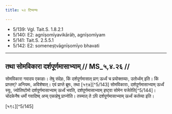 ```yaml
---
title: ५२ टिप्पन्यः

---
```

- 5/139: Vgl. Tait.S. 1.8.2.1
- 5/140: E2: agnīṣomīyavikārāḥ, agnīṣomīyam
- 5/141: Tait.S. 2.5.5.1
- 5/142: E2: someneṣṭvāgnīṣomīyo bhavati

____________________________________________


## तथा सोमविकारा दर्शपूर्णमासाभ्याम् // MS_५,४.२६ //

सोमविकारा गवादय एकाहाः। तेषु संदेहः, किं दर्शपूर्णमासात् प्राग् ऊर्ध्वं च प्रयोक्तव्याः, उतोर्ध्वम् इति। किं प्राप्तम्? अनियमः, अविशेषात्। एवं प्राप्ते ब्रूमः, तथा [५९७][^5/143] सोमविकाराः, दर्शपूर्णमासाभ्याम् ऊर्ध्वं स्युः, ज्योतिष्टोमो दर्शपूर्णमासाभ्याम् ऊर्ध्वं भवति, दर्शपूर्णमासाभ्याम् इष्ट्वा सोमेन यजेतेति[^5/144]। चोदकेनैष धर्मो गवादिष्व् अप्य् एकाहेषु प्राप्नोति। तस्मात् ते ऽपि दर्शपूर्णमासाभ्याम् ऊर्ध्वं कर्तव्या इति।

[५९८][^5/145]
